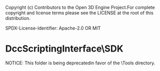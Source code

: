 Copyright (c) Contributors to the Open 3D Engine Project.For complete copyright and license terms please see the LICENSE at the root of this distribution.

SPDX-License-Identifier: Apache-2.0 OR MIT

# DccScriptingInterface\SDK

NOTICE: This folder is being deprecatedin favor of the \Tools directory.
